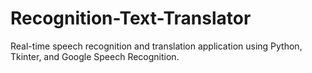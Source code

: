 # Recognition-Text-Translator
Real-time speech recognition and translation application using Python, Tkinter, and Google Speech Recognition.
